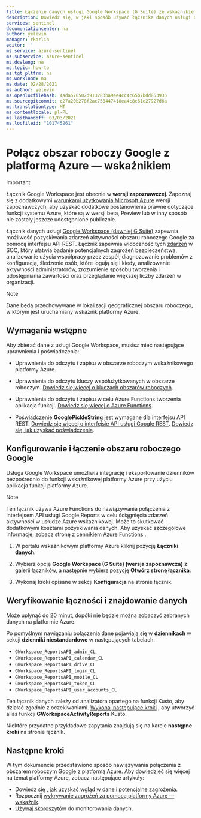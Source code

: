 ```yaml
---
title: Łączenie danych usługi Google Workspace (G Suite) ze wskaźnikiem na platformie Azure | Microsoft Docs
description: Dowiedz się, w jaki sposób używać łącznika danych usługi Google Workspace (G Suite) do pozyskiwania zdarzeń aktywności obszaru roboczego Google na platformie Azure. Wyświetlaj dane obszaru roboczego Google w skoroszytach, twórz Alerty i ulepszaj badanie.
services: sentinel
documentationcenter: na
author: yelevin
manager: rkarlin
editor: ''
ms.service: azure-sentinel
ms.subservice: azure-sentinel
ms.devlang: na
ms.topic: how-to
ms.tgt_pltfrm: na
ms.workload: na
ms.date: 02/28/2021
ms.author: yelevin
ms.openlocfilehash: 4ada570502d913283ba9ee4cc4c65b7bdd853935
ms.sourcegitcommit: c27a20b278f2ac758447418ea4c8c61e27927d6a
ms.translationtype: MT
ms.contentlocale: pl-PL
ms.lasthandoff: 03/03/2021
ms.locfileid: "101745261"
---
```

# <a name="connect-your-google-workspace-to-azure-sentinel"></a>Połącz obszar roboczy Google z platformą Azure — wskaźnikiem

> [!IMPORTANT]
> Łącznik Google Workspace jest obecnie w **wersji zapoznawczej**. Zapoznaj się z dodatkowymi [warunkami użytkowania Microsoft Azure](https://azure.microsoft.com/support/legal/preview-supplemental-terms/) wersji zapoznawczych, aby uzyskać dodatkowe postanowienia prawne dotyczące funkcji systemu Azure, które są w wersji beta, Preview lub w inny sposób nie zostały jeszcze udostępnione publicznie.

Łącznik danych usługi [Google Workspace (dawniej G Suite)](https://workspace.google.com/) zapewnia możliwość pozyskiwania zdarzeń aktywności obszaru roboczego Google za pomocą interfejsu API REST. Łącznik zapewnia widoczność tych [zdarzeń](https://developers.google.com/admin-sdk/reports/reference/rest/v1/activities) w SOC, który ułatwia badanie potencjalnych zagrożeń bezpieczeństwa, analizowanie użycia współpracy przez zespół, diagnozowanie problemów z konfiguracją, śledzenie osób, które logują się i kiedy, analizowanie aktywności administratorów, zrozumienie sposobu tworzenia i udostępniania zawartości oraz przeglądanie większej liczby zdarzeń w organizacji.

> [!NOTE]
> Dane będą przechowywane w lokalizacji geograficznej obszaru roboczego, w którym jest uruchamiany wskaźnik platformy Azure.

## <a name="prerequisites"></a>Wymagania wstępne

Aby zbierać dane z usługi Google Workspace, musisz mieć następujące uprawnienia i poświadczenia:

- Uprawnienia do odczytu i zapisu w obszarze roboczym wskaźnikowego platformy Azure.

- Uprawnienia do odczytu kluczy współużytkowanych w obszarze roboczym. [Dowiedz się więcej o kluczach obszarów roboczych](../azure-monitor/agents/log-analytics-agent.md#workspace-id-and-key).

- Uprawnienia do odczytu i zapisu w celu Azure Functions tworzenia aplikacja funkcji. [Dowiedz się więcej o Azure Functions](../azure-functions/index.yml).

- Poświadczenie **GooglePickleString** jest wymagane dla interfejsu API REST. [Dowiedz się więcej o interfejsie API usługi Google REST](https://developers.google.com/admin-sdk/reports/v1/reference/activities). [Dowiedz się, jak uzyskać poświadczenia](https://developers.google.com/admin-sdk/reports/v1/quickstart/python).

## <a name="configure-and-connect-google-workspace"></a>Konfigurowanie i łączenie obszaru roboczego Google

Usługa Google Workspace umożliwia integrację i eksportowanie dzienników bezpośrednio do funkcji wskaźnikowej platformy Azure przy użyciu aplikacja funkcji platformy Azure.

> [!NOTE]
> Ten łącznik używa Azure Functions do nawiązywania połączenia z interfejsem API usługi Google Reports w celu ściągnięcia zdarzeń aktywności w usłudze Azure wskaźnikowej. Może to skutkować dodatkowymi kosztami pozyskiwania danych. Aby uzyskać szczegółowe informacje, zobacz stronę z [cennikiem Azure Functions](https://azure.microsoft.com/pricing/details/functions/) .

1. W portalu wskaźnikowym platformy Azure kliknij pozycję **Łączniki danych**. 

1. Wybierz opcję **Google Workspace (G Suite) (wersja zapoznawcza)** z galerii łączników, a następnie wybierz pozycję **Otwórz stronę łącznika**.

1. Wykonaj kroki opisane w sekcji **Konfiguracja** na stronie łącznik.

## <a name="validate-connectivity-and-find-your-data"></a>Weryfikowanie łączności i znajdowanie danych

Może upłynąć do 20 minut, dopóki nie będzie można zobaczyć zebranych danych na platformie Azure.

Po pomyślnym nawiązaniu połączenia dane pojawiają się w **dziennikach** w sekcji **dzienniki niestandardowe** w następujących tabelach:
- `GWorkspace_ReportsAPI_admin_CL`
- `GWorkspace_ReportsAPI_calendar_CL`
- `GWorkspace_ReportsAPI_drive_CL`
- `GWorkspace_ReportsAPI_login_CL`
- `GWorkspace_ReportsAPI_mobile_CL`
- `GWorkspace_ReportsAPI_token_CL`
- `GWorkspace_ReportsAPI_user_accounts_CL`

Ten łącznik danych zależy od analizatora opartego na funkcji Kusto, aby działać zgodnie z oczekiwaniami. [Wykonaj następujące kroki](https://aka.ms/sentinel-GWorkspaceReportsAPI-parser) , aby utworzyć alias funkcji **GWorkspaceActivityReports** Kusto.

Niektóre przydatne przykładowe zapytania znajdują się na karcie **następne kroki** na stronie łącznik.

## <a name="next-steps"></a>Następne kroki

W tym dokumencie przedstawiono sposób nawiązywania połączenia z obszarem roboczym Google z platformą Azure. Aby dowiedzieć się więcej na temat platformy Azure, zobacz następujące artykuły:

- Dowiedz się [, jak uzyskać wgląd w dane i potencjalne zagrożenia](quickstart-get-visibility.md).
- Rozpocznij [wykrywanie zagrożeń za pomocą platformy Azure — wskaźnik](tutorial-detect-threats-built-in.md).
- [Używaj skoroszytów](tutorial-monitor-your-data.md) do monitorowania danych.

